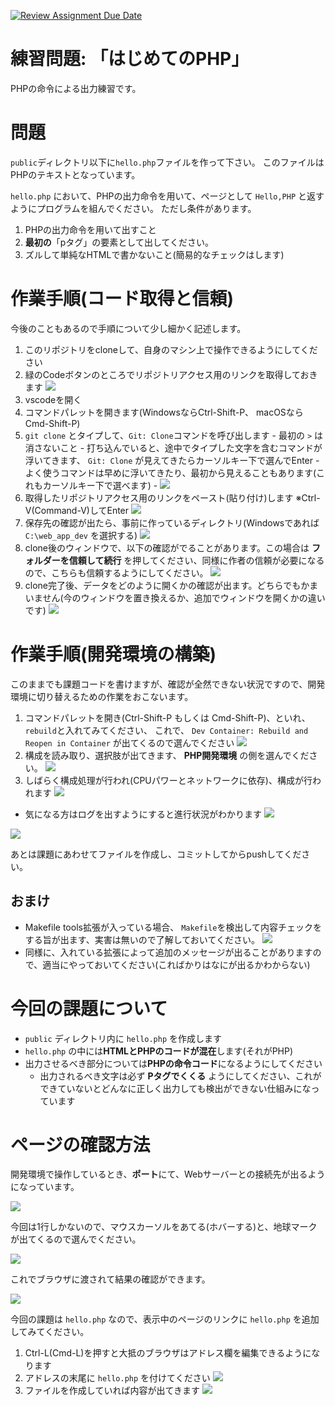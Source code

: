 [![Review Assignment Due Date](https://classroom.github.com/assets/deadline-readme-button-24ddc0f5d75046c5622901739e7c5dd533143b0c8e959d652212380cedb1ea36.svg)](https://classroom.github.com/a/S1hjL1LX)
# 練習問題: 「はじめてのPHP」

PHPの命令による出力練習です。

# 問題

`public`ディレクトリ以下に`hello.php`ファイルを作って下さい。
このファイルはPHPのテキストとなっています。

`hello.php` において、PHPの出力命令を用いて、ページとして `Hello,PHP` と返すようにプログラムを組んでください。
ただし条件があります。

1. PHPの出力命令を用いて出すこと
2. **最初の**「pタグ」の要素として出してください。
3. ズルして単純なHTMLで書かないこと(簡易的なチェックはします)

# 作業手順(コード取得と信頼)

今後のこともあるので手順について少し細かく記述します。

1. このリポジトリをcloneして、自身のマシン上で操作できるようにしてください
  1. 緑のCodeボタンのところでリポジトリアクセス用のリンクを取得しておきます ![](/images/get-link.png)
  2. vscodeを開く
  3. コマンドパレットを開きます(WindowsならCtrl-Shift-P、 macOSならCmd-Shift-P)
  4. `git clone` とタイプして、`Git: Clone`コマンドを呼び出します
    - 最初の `>` は消さないこと
    - 打ち込んでいると、途中でタイプした文字を含むコマンドが浮いてきます、 `Git: Clone` が見えてきたらカーソルキー下で選んでEnter
    - よく使うコマンドは早めに浮いてきたり、最初から見えることもあります(これもカーソルキー下で選べます)
    - ![](/images/git-clone.png)
  5. 取得したリポジトリアクセス用のリンクをペースト(貼り付け)します ※Ctrl-V(Command-V)してEnter ![](/images/paste-repo.png)
  6. 保存先の確認が出たら、事前に作っているディレクトリ(Windowsであれば `C:\web_app_dev` を選択する) ![](/images/select-output.png)
2. clone後のウィンドウで、以下の確認がでることがあります。この場合は **フォルダーを信頼して続行** を押してください、同様に作者の信頼が必要になるので、こちらも信頼するようにしてください。 ![](/images/user-authorize.png)
3. clone完了後、データをどのように開くかの確認が出ます。どちらでもかまいません(今のウィンドウを置き換えるか、追加でウィンドウを開くかの違いです) ![](/images/after-pull-select.png)

# 作業手順(開発環境の構築)

このままでも課題コードを書けますが、確認が全然できない状況ですので、開発環境に切り替えるための作業をおこないます。

1. コマンドパレットを開き(Ctrl-Shift-P もしくは  Cmd-Shift-P)、といれ、`rebuild`と入れてみてください、
   これで、 `Dev Container: Rebuild and Reopen in Container` が出てくるので選んでください ![](/images/type-rebuild.png)
2. 構成を読み取り、選択肢が出てきます、 **PHP開発環境** の側を選んでください。 ![](/images/select-phpdev.png)
3. しばらく構成処理が行われ(CPUパワーとネットワークに依存)、構成が行われます ![](/images/reconfiguring-window.png)
  - 気になる方はログを出すようにすると進行状況がわかります ![](/images/reconfigure-view-log.png)

![](/images/done.png)

あとは課題にあわせてファイルを作成し、コミットしてからpushしてください。

## おまけ

* Makefile tools拡張が入っている場合、 `Makefile`を検出して内容チェックをする旨が出ます、実害は無いので了解しておいてください。 ![](/images/makefile-tool.png)
* 同様に、入れている拡張によって追加のメッセージが出ることがありますので、適当にやっておいてください(こればかりはなにが出るかわからない)

# 今回の課題について

- `public` ディレクトリ内に `hello.php` を作成します
- `hello.php` の中には**HTMLとPHPのコードが混在**します(それがPHP)
- 出力させるべき部分については**PHPの命令コード**になるようにしてください
  - 出力されるべき文字は必ず **Pタグでくくる** ようにしてください、これができていないとどんなに正しく出力しても検出ができない仕組みになっています

# ページの確認方法

開発環境で操作しているとき、**ポート**にて、Webサーバーとの接続先が出るようになっています。

![](/images/port-view.png)

今回は1行しかないので、マウスカーソルをあてる(ホバーする)と、地球マークが出てくるので選んでください。

![](/images/port-view-hover.png)

これでブラウザに渡されて結果の確認ができます。

![](/images/view-using-browser.png)

今回の課題は `hello.php` なので、表示中のページのリンクに `hello.php` を追加してみてください。

1. Ctrl-L(Cmd-L)を押すと大抵のブラウザはアドレス欄を編集できるようになります
2. アドレスの末尾に `hello.php` を付けてください ![](/images/add-hello.png)
3. ファイルを作成していれば内容が出てきます ![](/images/view-hello.png)

